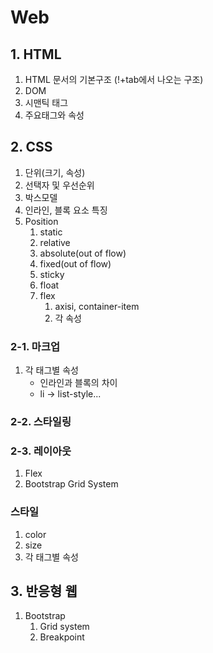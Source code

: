 # Web

## 1. HTML

1. HTML 문서의 기본구조 (!+tab에서 나오는 구조)
2. DOM
3. 시맨틱 태그
4. 주요태그와 속성

## 2. CSS

1. 단위(크기, 속성)
2. 선택자 및 우선순위
3. 박스모델
4. 인라인, 블록 요소 특징
5. Position
   1. static
   2. relative
   3. absolute(out of flow)
   4. fixed(out of flow)
   5. sticky
   6. float
   7. flex
      1. axisi, container-item
      2. 각 속성

### 2-1. 마크업

1. 각 태그별 속성
   - 인라인과 블록의 차이
   - li -> list-style...

### 2-2. 스타일링

### 2-3. 레이아웃

1. Flex
2. Bootstrap Grid System

### 스타일

1. color
2. size
3. 각 태그별 속성



## 3. 반응형 웹

1. Bootstrap
   1. Grid system
   2. Breakpoint
